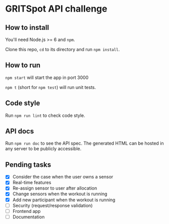 # GRITSpot API challenge

## How to install
You'll need Node.js >= 6 and `npm`.

Clone this repo, `cd` to its directory and run `npm install`.

## How to run

`npm start` will start the app in port 3000

`npm t` (short for `npm test`) will run unit tests.

## Code style

Run `npm run lint` to check code style.

## API docs

Run `npm run doc` to see the API spec. The generated HTML can be hosted in any server to be publicly accessible.

## Pending tasks
- [x] Consider the case when the user owns a sensor
- [x] Real-time features
- [x] Re-assign sensor to user after allocation
- [x] Change sensors when the workout is running
- [x] Add new participant when the workout is running
- [ ] Security (request/response validation)
- [ ] Frontend app
- [ ] Documentation